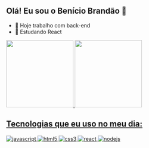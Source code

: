## Olá! Eu sou o Benício Brandão 👋
- 🔨 Hoje trabalho com back-end
- 📗 Estudando React
<div>
 <a href="https://beacons.ai/Benicio227">
 <img height="180em" src="https://github-readme-stats.vercel.app/api?username=Benicio227&show_icons=true&theme=radical&include_all_commits=true&count_private=true"/>
 <img height="180em" src="https://github-readme-stats.vercel.app/api/top-langs/?username=Benicio227&layout=compact&langs_count=16&theme=radical"/>
</div> 

## Tecnologias que eu uso no meu dia:

<div style="display: inline_block"<br/>
 <img align="center" alt="javascript" src="https://img.shields.io/badge/JavaScript-F7DF1E?style=for-the-badge&logo=javascript&logoColor=black"/>
 <img align="center" alt="html5" src="https://img.shields.io/badge/HTML5-E34F26?style=for-the-badge&logo=html5&logoColor=white"/>
 <img align="center" alt="css3" src="https://img.shields.io/badge/CSS3-1572B6?style=for-the-badge&logo=css3&logoColor=white"/>
 <img align="center" alt="react" src="https://img.shields.io/badge/React-20232A?style=for-the-badge&logo=react&logoColor=61DAFB"/>
 <img align="center" alt="nodejs" src=	"https://img.shields.io/badge/Node.js-43853D?style=for-the-badge&logo=node.js&logoColor=white"/>
</div>
